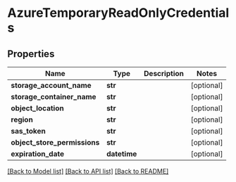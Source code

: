 # AzureTemporaryReadOnlyCredentials

## Properties
Name | Type | Description | Notes
------------ | ------------- | ------------- | -------------
**storage_account_name** | **str** |  | [optional] 
**storage_container_name** | **str** |  | [optional] 
**object_location** | **str** |  | [optional] 
**region** | **str** |  | [optional] 
**sas_token** | **str** |  | [optional] 
**object_store_permissions** | **str** |  | [optional] 
**expiration_date** | **datetime** |  | [optional] 

[[Back to Model list]](../README.md#documentation-for-models) [[Back to API list]](../README.md#documentation-for-api-endpoints) [[Back to README]](../README.md)


